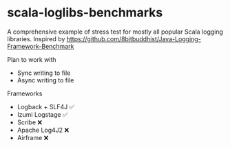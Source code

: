 # scala-loglibs-benchmarks
A comprehensive example of stress test for mostly all popular Scala logging libraries. Inspired by https://github.com/8bitbuddhist/Java-Logging-Framework-Benchmark

Plan to work with 

- Sync writing to file
- Async writing to file

Frameworks
- Logback + SLF4J  :white_check_mark:
- Izumi Logstage   :white_check_mark:
- Scribe           :x:
- Apache Log4J2    :x:
- Airframe         :x:
